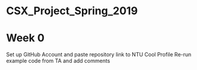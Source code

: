 # CSX_Project_Spring_2019

# Week 0
Set up GitHub Account and paste repository link to NTU Cool Profile 
Re-run example code from TA and add comments
